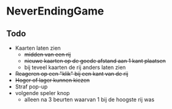 # NeverEndingGame

## Todo

- Kaarten laten zien
  - ~~midden van een rij~~
  - ~~nieuwe kaarten op de goede afstand aan 1 kant plaatsen~~
  - bij teveel kaarten de rij anders laten zien
- ~~Reageren op een "klik" bij een kant van de rij~~
- ~~Hoger of lager kunnen kiezen~~
- Straf pop-up
- volgende speler knop
  - alleen na 3 beurten waarvan 1 bij de hoogste rij was

